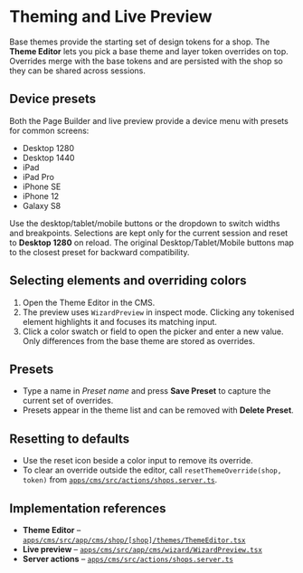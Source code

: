 # Theming and Live Preview

Base themes provide the starting set of design tokens for a shop. The **Theme Editor** lets you pick a base theme and layer token overrides on top. Overrides merge with the base tokens and are persisted with the shop so they can be shared across sessions.

## Device presets
Both the Page Builder and live preview provide a device menu with presets for common screens:

- Desktop 1280
- Desktop 1440
- iPad
- iPad Pro
- iPhone SE
- iPhone 12
- Galaxy S8

Use the desktop/tablet/mobile buttons or the dropdown to switch widths and breakpoints. Selections are kept only for the current session and reset to **Desktop 1280** on reload. The original Desktop/Tablet/Mobile buttons map to the closest preset for backward compatibility.

## Selecting elements and overriding colors
1. Open the Theme Editor in the CMS.
2. The preview uses `WizardPreview` in inspect mode. Clicking any tokenised element highlights it and focuses its matching input.
3. Click a color swatch or field to open the picker and enter a new value. Only differences from the base theme are stored as overrides.

## Presets
- Type a name in *Preset name* and press **Save Preset** to capture the current set of overrides.
- Presets appear in the theme list and can be removed with **Delete Preset**.

## Resetting to defaults
- Use the reset icon beside a color input to remove its override.
- To clear an override outside the editor, call `resetThemeOverride(shop, token)` from [`apps/cms/src/actions/shops.server.ts`](../apps/cms/src/actions/shops.server.ts).

## Implementation references
- **Theme Editor** – [`apps/cms/src/app/cms/shop/[shop]/themes/ThemeEditor.tsx`](../apps/cms/src/app/cms/shop/[shop]/themes/ThemeEditor.tsx)
- **Live preview** – [`apps/cms/src/app/cms/wizard/WizardPreview.tsx`](../apps/cms/src/app/cms/wizard/WizardPreview.tsx)
- **Server actions** – [`apps/cms/src/actions/shops.server.ts`](../apps/cms/src/actions/shops.server.ts)
